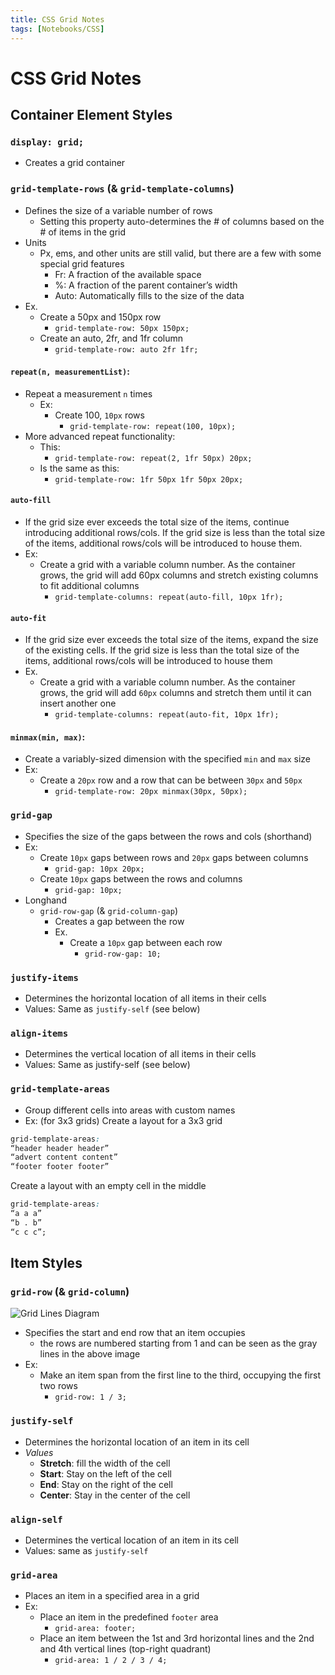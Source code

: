 ```yaml
---
title: CSS Grid Notes
tags: [Notebooks/CSS]
---
```


# CSS Grid Notes
## Container Element Styles
### `display: grid;`
 - Creates a grid container
### `grid-template-rows` (& `grid-template-columns`)
 - Defines the size of a variable number of rows
   - Setting this property auto-determines the # of columns based on the # of items in the grid
 - Units
   - Px, ems, and other units are still valid, but there are a few with some special grid features
     - Fr: A fraction of the available space
     - %: A fraction of the parent container’s width
     - Auto: Automatically fills to the size of the data
 - Ex.
   - Create a 50px and 150px row
     - `grid-template-row: 50px 150px;`
   - Create an auto, 2fr, and 1fr column
     - `grid-template-row: auto 2fr 1fr;`
 #### `repeat(n, measurementList)`:
  - Repeat a measurement `n` times
     - Ex:
        - Create 100, `10px` rows
           - `grid-template-row: repeat(100, 10px);`
   - More advanced repeat functionality:
      - This:
         - `grid-template-row: repeat(2, 1fr 50px) 20px;`
      - Is the same as this:
         - `grid-template-row: 1fr 50px 1fr 50px 20px;`
#### `auto-fill`
 - If the grid size ever exceeds the total size of the items, continue introducing additional rows/cols. If the grid size is less than the total size of the items, additional rows/cols will be introduced to house them.
 - Ex:
    - Create a grid with a variable column number. As the container grows, the grid will add 60px columns and stretch existing columns to fit additional columns
       - `grid-template-columns: repeat(auto-fill, 10px 1fr);`
#### `auto-fit`
 - If the grid size ever exceeds the total size of the items, expand the size of the existing cells. If the grid size is less than the total size of the items, additional rows/cols will be introduced to house them
 - Ex.
    - Create a grid with a variable column number. As the container grows, the grid will add `60px` columns and stretch them until it can insert another one
       - `grid-template-columns: repeat(auto-fit, 10px 1fr);`
#### `minmax(min, max)`:
 - Create a variably-sized dimension with the specified `min` and `max` size
 - Ex:
    - Create a `20px` row and a row that can be between `30px` and `50px`
       - `grid-template-row: 20px minmax(30px, 50px);`
### `grid-gap`
 - Specifies the size of the gaps between the rows and cols (shorthand)
 - Ex:
    - Create `10px` gaps between rows and `20px` gaps between columns
       - `grid-gap: 10px 20px;`
    - Create `10px` gaps between the rows and columns
       - `grid-gap: 10px;`
 - Longhand
    - `grid-row-gap` (& `grid-column-gap`)
      - Creates a gap between the row
      - Ex.
         - Create a `10px` gap between each row
             - `grid-row-gap: 10;`
### `justify-items`
 - Determines the horizontal location of all items in their cells
 - Values: Same as `justify-self` (see below)
### `align-items`
 - Determines the vertical location of all items in their cells
 - Values: Same as justify-self (see below)
### `grid-template-areas`
 - Group different cells into areas with custom names
 - Ex: (for 3x3 grids)
Create a layout for a 3x3 grid
```css
grid-template-areas: 
“header header header”
“advert content content”
“footer footer footer”
```
<!-- Break up 2 code-blocks-->
Create a layout with an empty cell in the middle
```css
grid-template-areas: 
“a a a”
“b . b”
“c c c”;
```
## Item Styles
### `grid-row` (& `grid-column`)
![Grid Lines Diagram](https://cdn-images-1.medium.com/max/2000/1*H51JnBAnLJiZmlzRvhInlg.png)
 - Specifies the start and end row that an item occupies
    - the rows are numbered starting from 1 and can be seen as the gray lines in the above image
 - Ex:
    - Make an item span from the first line to the third, occupying the first two rows
       - `grid-row: 1 / 3;`
### `justify-self`
 - Determines the horizontal location of an item in its cell
 - *Values*
    - **Stretch**: fill the width of the cell
    - **Start**: Stay on the left of the cell
    - **End**: Stay on the right of the cell
    - **Center**: Stay in the center of the cell
### `align-self`
 - Determines the vertical location of an item in its cell
 - Values: same as `justify-self`
### `grid-area`
 - Places an item in a specified area in a grid
 - Ex:
    - Place an item in the predefined `footer` area
       - `grid-area: footer;`
    - Place an item between the 1st and 3rd horizontal lines and the 2nd and 4th vertical lines (top-right quadrant)
       - `grid-area: 1 / 2 / 3 / 4;`

